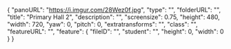 {
      "panoURL": "https://i.imgur.com/28Wez0f.jpg",
      "type": "",
      "folderURL": "",
      "title": "Primary Hall 2",
      "description": "",
      "screensize": 0.75,
      "height": 480,
      "width": 720,
      "yaw": 0,
      "pitch": 0,
      "extratransforms": "",
      "class": "",
      "featureURL": "",
      "feature": {
         "fileID": "",
         "student": "",
         "height": 0,
         "width": 0
      }
   }